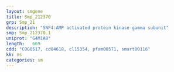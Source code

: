 ```yaml
---
layout: smgene
title: Smp_212370
grp: Smp_21
description: "SNF4:AMP activated protein kinase gamma subunit"
smp: Smp_212370.1
uniprot: "G4M1A8"
length:   669
cdd: "COG0517, cd04618, cl15354, pfam00571, smart00116"
kk: ns
categories: sm
---
```


